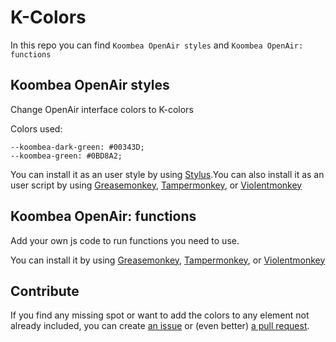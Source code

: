 # K-Colors

In this repo you can find `Koombea OpenAir styles` and `Koombea OpenAir: functions`

## Koombea OpenAir styles

Change OpenAir interface colors to K-colors

Colors used:

```
--koombea-dark-green: #00343D;
--koombea-green: #0BD8A2;
```

You can install it as an user style by using [Stylus](https://add0n.com/stylus.html).You can also install it as an user script by using [Greasemonkey](https://addons.mozilla.org/firefox/addon/greasemonkey/), [Tampermonkey](https://addons.mozilla.org/firefox/addon/tampermonkey/), or [Violentmonkey](https://addons.mozilla.org/firefox/addon/violentmonkey/)

## Koombea OpenAir: functions

Add your own js code to run functions you need to use.

You can install it by using [Greasemonkey](https://addons.mozilla.org/firefox/addon/greasemonkey/), [Tampermonkey](https://addons.mozilla.org/firefox/addon/tampermonkey/), or [Violentmonkey](https://addons.mozilla.org/firefox/addon/violentmonkey/)

## Contribute

If you find any missing spot or want to add the colors to any element not already included, you can create [an issue](../../issues) or (even better) [a pull request](../../pulls).
